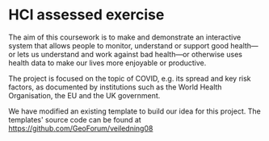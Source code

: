 # HCI assessed exercise

The aim of this coursework is to make and demonstrate an interactive system that allows people to monitor, understand or support good
health—or lets us understand and work against bad health—or otherwise uses health data to make our lives more
enjoyable or productive.

The project is focused on the topic of COVID, e.g. its spread
and key risk factors, as documented by institutions such as the World Health Organisation, the EU and the UK
government.

We have modified an existing template to build our idea for this project.
The templates' source code can be found at https://github.com/GeoForum/veiledning08
